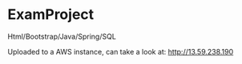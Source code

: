 # ExamProject
 Html/Bootstrap/Java/Spring/SQL
 
Uploaded to a AWS instance, can take a look at: http://13.59.238.190

